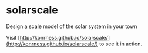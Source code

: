 solarscale
==========

Design a scale model of the solar system in your town

Visit [http://konrness.github.io/solarscale/](http://konrness.github.io/solarscale/) to see it in action.

